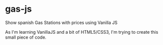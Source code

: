# gas-js
Show spanish Gas Stations with prices using Vanilla JS

As I'm learning VanillaJS and a bit of HTML5/CSS3, I'm trying to create this small piece of code.
